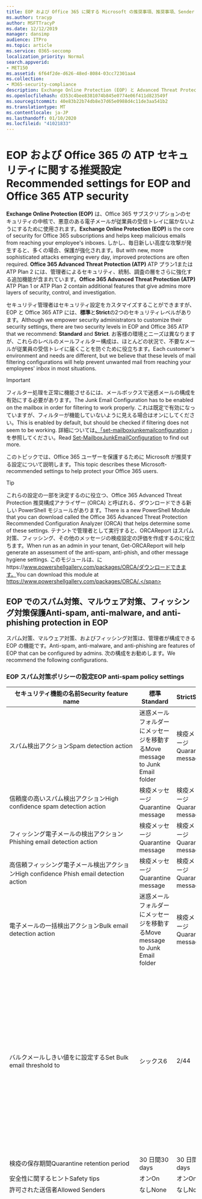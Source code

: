 ```yaml
---
title: EOP および Office 365 に関する Microsoft の推奨事項、推奨事項、Sender Policy Framework、ドメインベースのメッセージの報告と適合性、DomainKeys で識別されたメール、手順、使用方法、セキュリティ基準、EOP のベースラインATP、段取り ATP、セットアップ EOP、ATP の構成、EOP、セキュリティ構成の構成
ms.author: tracyp
author: MSFTTracyP
ms.date: 12/12/2019
manager: dansimp
audience: ITPro
ms.topic: article
ms.service: O365-seccomp
localization_priority: Normal
search.appverid:
- MET150
ms.assetid: 6f64f2de-d626-48ed-8084-03cc72301aa4
ms.collection:
- M365-security-compliance
description: Exchange Online Protection (EOP) と Advanced Threat Protection (ATP) のセキュリティ設定のベストプラクティスについて 標準保護に関する現在の推奨事項 より厳しくするには、何を使用する必要がありますか。 Advanced Threat Protection (ATP) も使用している場合、どのようなエクストラを利用できますか?
ms.openlocfilehash: d353c4bee8381074b845e0774e06f411d823549f
ms.sourcegitcommit: 40e83b22b74db8e37d65e0988d4c11de3aa541b2
ms.translationtype: MT
ms.contentlocale: ja-JP
ms.lasthandoff: 01/10/2020
ms.locfileid: "41021833"
---
```

# <a name="recommended-settings-for-eop-and-office-365-atp-security"></a><span data-ttu-id="35796-106">EOP および Office 365 の ATP セキュリティに関する推奨設定</span><span class="sxs-lookup"><span data-stu-id="35796-106">Recommended settings for EOP and Office 365 ATP security</span></span>

<span data-ttu-id="35796-107">**Exchange Online Protection (EOP)** は、Office 365 サブスクリプションのセキュリティの中核で、悪意のある電子メールが従業員の受信トレイに届かないようにするために使用されます。</span><span class="sxs-lookup"><span data-stu-id="35796-107">**Exchange Online Protection (EOP)** is the core of security for Office 365 subscriptions and helps keep malicious emails from reaching your employee's inboxes.</span></span> <span data-ttu-id="35796-108">しかし、毎日新しい高度な攻撃が発生すると、多くの場合、保護が強化されます。</span><span class="sxs-lookup"><span data-stu-id="35796-108">But with new, more sophisticated attacks emerging every day, improved protections are often required.</span></span> <span data-ttu-id="35796-109">**Office 365 Advanced Threat Protection (ATP)** ATP プラン1または ATP Plan 2 には、管理者によるセキュリティ、統制、調査の層をさらに強化する追加機能が含まれています。</span><span class="sxs-lookup"><span data-stu-id="35796-109">**Office 365 Advanced Threat Protection (ATP)** ATP Plan 1 or ATP Plan 2 contain additional features that give admins more layers of security, control, and investigation.</span></span>

<span data-ttu-id="35796-110">セキュリティ管理者はセキュリティ設定をカスタマイズすることができますが、EOP と Office 365 ATP には、**標準**と**Strict**の2つのセキュリティレベルがあります。</span><span class="sxs-lookup"><span data-stu-id="35796-110">Although we empower security administrators to customize their security settings, there are two security levels in EOP and Office 365 ATP that we recommend: **Standard** and **Strict**.</span></span> <span data-ttu-id="35796-111">お客様の環境とニーズは異なりますが、これらのレベルのメールフィルター構成は、ほとんどの状況で、不要なメールが従業員の受信トレイに届くことを防ぐために役立ちます。</span><span class="sxs-lookup"><span data-stu-id="35796-111">Each customer's environment and needs are different, but we believe that these levels of mail filtering configurations will help prevent unwanted mail from reaching your employees' inbox in most situations.</span></span>

> [!IMPORTANT]
> <span data-ttu-id="35796-112">フィルター処理を正常に機能させるには、メールボックスで迷惑メールの構成を有効にする必要があります。</span><span class="sxs-lookup"><span data-stu-id="35796-112">The Junk Email Configuration has to be enabled on the mailbox in order for filtering to work properly.</span></span> <span data-ttu-id="35796-113">これは既定で有効になっていますが、フィルターが機能していないように見える場合はオンにしてください。</span><span class="sxs-lookup"><span data-stu-id="35796-113">This is enabled by default, but should be checked if filtering does not seem to be working.</span></span> <span data-ttu-id="35796-114">詳細については[、「set-mailboxjunkemailconfiguration](https://docs.microsoft.com/powershell/module/exchange/antispam-antimalware/set-mailboxjunkemailconfiguration) 」を参照してください。</span><span class="sxs-lookup"><span data-stu-id="35796-114">Read [Set-MailboxJunkEmailConfiguration](https://docs.microsoft.com/powershell/module/exchange/antispam-antimalware/set-mailboxjunkemailconfiguration) to find out more.</span></span> 

<span data-ttu-id="35796-115">このトピックでは、Office 365 ユーザーを保護するために Microsoft が推奨する設定について説明します。</span><span class="sxs-lookup"><span data-stu-id="35796-115">This topic describes these Microsoft-recommended settings to help protect your Office 365 users.</span></span>

> [!TIP]
> <span data-ttu-id="35796-116">これらの設定の一部を決定するのに役立つ、Office 365 Advanced Threat Protection 推奨構成アナライザー (ORCA) と呼ばれる、ダウンロードできる新しい PowerShell モジュールがあります。</span><span class="sxs-lookup"><span data-stu-id="35796-116">There is a new PowerShell Module that you can download called the Office 365 Advanced Threat Protection Recommended Configuration Analyzer (ORCA) that helps determine some of these settings.</span></span> <span data-ttu-id="35796-117">テナントで管理者として実行すると、ORCAReport はスパム対策、フィッシング、その他のメッセージの検疫設定の評価を作成するのに役立ちます。</span><span class="sxs-lookup"><span data-stu-id="35796-117">When run as an admin in your tenant, Get-ORCAReport will help generate an assessment of the anti-spam, anti-phish, and other message hygiene settings.</span></span> <span data-ttu-id="35796-118">このモジュールは、にhttps://www.powershellgallery.com/packages/ORCA/ダウンロードできます。</span><span class="sxs-lookup"><span data-stu-id="35796-118">You can download this module at https://www.powershellgallery.com/packages/ORCA/.</span></span>

## <a name="anti-spam-anti-malware-and-anti-phishing-protection-in-eop"></a><span data-ttu-id="35796-119">EOP でのスパム対策、マルウェア対策、フィッシング対策保護</span><span class="sxs-lookup"><span data-stu-id="35796-119">Anti-spam, anti-malware, and anti-phishing protection in EOP</span></span>

<span data-ttu-id="35796-120">スパム対策、マルウェア対策、およびフィッシング対策は、管理者が構成できる EOP の機能です。</span><span class="sxs-lookup"><span data-stu-id="35796-120">Anti-spam, anti-malware, and anti-phishing are features of EOP that can be configured by admins.</span></span> <span data-ttu-id="35796-121">次の構成をお勧めします。</span><span class="sxs-lookup"><span data-stu-id="35796-121">We recommend the following configurations.</span></span>

### <a name="eop-anti-spam-policy-settings"></a><span data-ttu-id="35796-122">EOP スパム対策ポリシーの設定</span><span class="sxs-lookup"><span data-stu-id="35796-122">EOP anti-spam policy settings</span></span>

|<span data-ttu-id="35796-123">セキュリティ機能の名前</span><span class="sxs-lookup"><span data-stu-id="35796-123">Security feature name</span></span>|<span data-ttu-id="35796-124">標準</span><span class="sxs-lookup"><span data-stu-id="35796-124">Standard</span></span>|<span data-ttu-id="35796-125">Strict</span><span class="sxs-lookup"><span data-stu-id="35796-125">Strict</span></span>|<span data-ttu-id="35796-126">コメント</span><span class="sxs-lookup"><span data-stu-id="35796-126">Comment</span></span>|
|---------|---------|---------|---------|
|<span data-ttu-id="35796-127">スパム検出アクション</span><span class="sxs-lookup"><span data-stu-id="35796-127">Spam detection action</span></span>|<span data-ttu-id="35796-128">迷惑メールフォルダーにメッセージを移動する</span><span class="sxs-lookup"><span data-stu-id="35796-128">Move message to Junk Email folder</span></span>|<span data-ttu-id="35796-129">検疫メッセージ</span><span class="sxs-lookup"><span data-stu-id="35796-129">Quarantine message</span></span>||
|<span data-ttu-id="35796-130">信頼度の高いスパム検出アクション</span><span class="sxs-lookup"><span data-stu-id="35796-130">High confidence spam detection action</span></span>|<span data-ttu-id="35796-131">検疫メッセージ</span><span class="sxs-lookup"><span data-stu-id="35796-131">Quarantine message</span></span>|<span data-ttu-id="35796-132">検疫メッセージ</span><span class="sxs-lookup"><span data-stu-id="35796-132">Quarantine message</span></span>||
|<span data-ttu-id="35796-133">フィッシング電子メールの検出アクション</span><span class="sxs-lookup"><span data-stu-id="35796-133">Phishing email detection action</span></span>|<span data-ttu-id="35796-134">検疫メッセージ</span><span class="sxs-lookup"><span data-stu-id="35796-134">Quarantine message</span></span>|<span data-ttu-id="35796-135">検疫メッセージ</span><span class="sxs-lookup"><span data-stu-id="35796-135">Quarantine message</span></span>||
|<span data-ttu-id="35796-136">高信頼フィッシング電子メール検出アクション</span><span class="sxs-lookup"><span data-stu-id="35796-136">High confidence Phish email detection action</span></span>|<span data-ttu-id="35796-137">検疫メッセージ</span><span class="sxs-lookup"><span data-stu-id="35796-137">Quarantine message</span></span>|<span data-ttu-id="35796-138">検疫メッセージ</span><span class="sxs-lookup"><span data-stu-id="35796-138">Quarantine message</span></span>||
|<span data-ttu-id="35796-139">電子メールの一括検出アクション</span><span class="sxs-lookup"><span data-stu-id="35796-139">Bulk email detection action</span></span>|<span data-ttu-id="35796-140">迷惑メールフォルダーにメッセージを移動する</span><span class="sxs-lookup"><span data-stu-id="35796-140">Move message to Junk Email folder</span></span>|<span data-ttu-id="35796-141">検疫メッセージ</span><span class="sxs-lookup"><span data-stu-id="35796-141">Quarantine message</span></span>||
|<span data-ttu-id="35796-142">バルクメールしきい値をに設定する</span><span class="sxs-lookup"><span data-stu-id="35796-142">Set Bulk email threshold to</span></span>|<span data-ttu-id="35796-143">シックス</span><span class="sxs-lookup"><span data-stu-id="35796-143">6</span></span>|<span data-ttu-id="35796-144">2/4</span><span class="sxs-lookup"><span data-stu-id="35796-144">4</span></span>|<span data-ttu-id="35796-145">現在、既定値は7ですが、これは6に変更することをお勧めします。</span><span class="sxs-lookup"><span data-stu-id="35796-145">The default value is currently 7, but we recommend that you change it to 6.</span></span> <span data-ttu-id="35796-146">詳細については、「[バルク苦情レベルの値](bulk-complaint-level-values.md)」を参照してください。</span><span class="sxs-lookup"><span data-stu-id="35796-146">For details, see [Bulk Complaint Level values](bulk-complaint-level-values.md).</span></span>|
|<span data-ttu-id="35796-147">検疫の保存期間</span><span class="sxs-lookup"><span data-stu-id="35796-147">Quarantine retention period</span></span>|<span data-ttu-id="35796-148">30 日間</span><span class="sxs-lookup"><span data-stu-id="35796-148">30 days</span></span>|<span data-ttu-id="35796-149">30 日間</span><span class="sxs-lookup"><span data-stu-id="35796-149">30 days</span></span>||
|<span data-ttu-id="35796-150">安全性に関するヒント</span><span class="sxs-lookup"><span data-stu-id="35796-150">Safety tips</span></span>|<span data-ttu-id="35796-151">オン</span><span class="sxs-lookup"><span data-stu-id="35796-151">On</span></span>|<span data-ttu-id="35796-152">オン</span><span class="sxs-lookup"><span data-stu-id="35796-152">On</span></span>||
|<span data-ttu-id="35796-153">許可された送信者</span><span class="sxs-lookup"><span data-stu-id="35796-153">Allowed Senders</span></span>|<span data-ttu-id="35796-154">なし</span><span class="sxs-lookup"><span data-stu-id="35796-154">None</span></span>|<span data-ttu-id="35796-155">なし</span><span class="sxs-lookup"><span data-stu-id="35796-155">None</span></span>||
|<span data-ttu-id="35796-156">許可される送信者ドメイン</span><span class="sxs-lookup"><span data-stu-id="35796-156">Allowed Senders Domains</span></span>|<span data-ttu-id="35796-157">なし</span><span class="sxs-lookup"><span data-stu-id="35796-157">None</span></span>|<span data-ttu-id="35796-158">なし</span><span class="sxs-lookup"><span data-stu-id="35796-158">None</span></span>|<span data-ttu-id="35796-159">自分が所有する (_承認済みドメイン_とも呼ばれる) ドメインを許可された送信者の一覧に追加する必要はありません。</span><span class="sxs-lookup"><span data-stu-id="35796-159">Adding domains that you own (also known as _accepted domains_) to the allowed senders list is not required.</span></span> <span data-ttu-id="35796-160">実際には、悪意のある俳優が、フィルターによって除外されるメールを送信するような機会を作成するため、高いリスクと見なされます。[**スパム対策設定**] ページの [セキュリティ & コンプライアンスセンター] で[スプーフィングインテリジェンス](learn-about-spoof-intelligence.md)を使用して、組織の一部であるドメインを偽装している、または外部ドメインのスプーフィングを行っているすべての送信者を確認します。</span><span class="sxs-lookup"><span data-stu-id="35796-160">In fact, it's considered high risk since it creates opportunities for bad actors to send you mail that would otherwise be filtered out. Use [spoof intelligence](learn-about-spoof-intelligence.md) in the Security & Compliance Center on the **Anti-spam settings** page to review all senders who are spoofing either domains that are part of your organization, or spoofing external domains.</span></span>|
|<span data-ttu-id="35796-161">受信拒否リスト</span><span class="sxs-lookup"><span data-stu-id="35796-161">Blocked Senders</span></span>|<span data-ttu-id="35796-162">なし</span><span class="sxs-lookup"><span data-stu-id="35796-162">None</span></span>|<span data-ttu-id="35796-163">なし</span><span class="sxs-lookup"><span data-stu-id="35796-163">None</span></span>||
|<span data-ttu-id="35796-164">受信拒否ドメイン</span><span class="sxs-lookup"><span data-stu-id="35796-164">Blocked Senders domains</span></span>|<span data-ttu-id="35796-165">なし</span><span class="sxs-lookup"><span data-stu-id="35796-165">None</span></span>|<span data-ttu-id="35796-166">なし</span><span class="sxs-lookup"><span data-stu-id="35796-166">None</span></span>||
|<span data-ttu-id="35796-167">エンドユーザーのスパム通知の頻度</span><span class="sxs-lookup"><span data-stu-id="35796-167">End user spam notification frequency</span></span>|<span data-ttu-id="35796-168">有効</span><span class="sxs-lookup"><span data-stu-id="35796-168">Enabled</span></span>|<span data-ttu-id="35796-169">有効</span><span class="sxs-lookup"><span data-stu-id="35796-169">Enabled</span></span>|<span data-ttu-id="35796-170">3 日間</span><span class="sxs-lookup"><span data-stu-id="35796-170">3 days</span></span>|
|<span data-ttu-id="35796-171">ゼロ時間自動削除</span><span class="sxs-lookup"><span data-stu-id="35796-171">Zero Hour auto purge</span></span>|<span data-ttu-id="35796-172">オン</span><span class="sxs-lookup"><span data-stu-id="35796-172">On</span></span>|<span data-ttu-id="35796-173">オン</span><span class="sxs-lookup"><span data-stu-id="35796-173">On</span></span>|<span data-ttu-id="35796-174">スパムとフィッシング ZAP の両方</span><span class="sxs-lookup"><span data-stu-id="35796-174">For both Spam and Phish ZAP</span></span>|
|<span data-ttu-id="35796-175">MarkAsSpamBulkMail</span><span class="sxs-lookup"><span data-stu-id="35796-175">MarkAsSpamBulkMail</span></span>|<span data-ttu-id="35796-176">オン</span><span class="sxs-lookup"><span data-stu-id="35796-176">On</span></span>|<span data-ttu-id="35796-177">オン</span><span class="sxs-lookup"><span data-stu-id="35796-177">On</span></span>|<span data-ttu-id="35796-178">この設定は、PowerShell でのみ使用できます。</span><span class="sxs-lookup"><span data-stu-id="35796-178">This setting is only available in PowerShell</span></span>|

<span data-ttu-id="35796-179">推奨されていない高度なスパムフィルター (ASF) と呼ばれるスパム対策ポリシーには、他にもいくつかのパラメーターがあります。</span><span class="sxs-lookup"><span data-stu-id="35796-179">There are several other parameters in the Anti-spam policy called Advanced Spam filter (ASF) that are in the process of being deprecated.</span></span> <span data-ttu-id="35796-180">これらの機能の減価償却のタイムラインの詳細については、このトピックの外に連絡します。</span><span class="sxs-lookup"><span data-stu-id="35796-180">More information on the timelines for the depreciation of these features will be communicated outside of this topic.</span></span>
 
 <span data-ttu-id="35796-181">標準レベルと厳密なレベルの両方で、これらの設定を**無効**にすることをお勧めします。</span><span class="sxs-lookup"><span data-stu-id="35796-181">We recommend that you turn these settings **OFF** for both Standard and Strict levels:</span></span>

|<span data-ttu-id="35796-182">セキュリティ機能の名前</span><span class="sxs-lookup"><span data-stu-id="35796-182">Security feature name</span></span>|<span data-ttu-id="35796-183">コメント</span><span class="sxs-lookup"><span data-stu-id="35796-183">Comments</span></span>|
|---------|---------|
|<span data-ttu-id="35796-184">IncreaseScoreWithImageLinks</span><span class="sxs-lookup"><span data-stu-id="35796-184">IncreaseScoreWithImageLinks</span></span>||
|<span data-ttu-id="35796-185">IncreaseScoreWithNumericIps</span><span class="sxs-lookup"><span data-stu-id="35796-185">IncreaseScoreWithNumericIps</span></span>||
|<span data-ttu-id="35796-186">IncreaseScoreWithRedirectToOtherPort</span><span class="sxs-lookup"><span data-stu-id="35796-186">IncreaseScoreWithRedirectToOtherPort</span></span>||
|<span data-ttu-id="35796-187">IncreaseScoreWithBizOrInfoUrls</span><span class="sxs-lookup"><span data-stu-id="35796-187">IncreaseScoreWithBizOrInfoUrls</span></span>||
|<span data-ttu-id="35796-188">MarkAsSpamEmptyMessages</span><span class="sxs-lookup"><span data-stu-id="35796-188">MarkAsSpamEmptyMessages</span></span>||
|<span data-ttu-id="35796-189">MarkAsSpamJavaScriptInHtml</span><span class="sxs-lookup"><span data-stu-id="35796-189">MarkAsSpamJavaScriptInHtml</span></span>||
|<span data-ttu-id="35796-190">MarkAsSpamFramesInHtml</span><span class="sxs-lookup"><span data-stu-id="35796-190">MarkAsSpamFramesInHtml</span></span>||
|<span data-ttu-id="35796-191">MarkAsSpamObjectTagsInHtml</span><span class="sxs-lookup"><span data-stu-id="35796-191">MarkAsSpamObjectTagsInHtml</span></span>||
|<span data-ttu-id="35796-192">MarkAsSpamEmbedTagsInHtml</span><span class="sxs-lookup"><span data-stu-id="35796-192">MarkAsSpamEmbedTagsInHtml</span></span>||
|<span data-ttu-id="35796-193">MarkAsSpamFormTagsInHtml</span><span class="sxs-lookup"><span data-stu-id="35796-193">MarkAsSpamFormTagsInHtml</span></span>||
|<span data-ttu-id="35796-194">MarkAsSpamWebBugsInHtml</span><span class="sxs-lookup"><span data-stu-id="35796-194">MarkAsSpamWebBugsInHtml</span></span>||
|<span data-ttu-id="35796-195">MarkAsSpamSensitiveWordList</span><span class="sxs-lookup"><span data-stu-id="35796-195">MarkAsSpamSensitiveWordList</span></span>||
|<span data-ttu-id="35796-196">MarkAsSpamFromAddressAuthFail</span><span class="sxs-lookup"><span data-stu-id="35796-196">MarkAsSpamFromAddressAuthFail</span></span>||
|<span data-ttu-id="35796-197">MarkAsSpamNdrBackscatter</span><span class="sxs-lookup"><span data-stu-id="35796-197">MarkAsSpamNdrBackscatter</span></span>||
|<span data-ttu-id="35796-198">MarkAsSpamSpfRecordHardFail</span><span class="sxs-lookup"><span data-stu-id="35796-198">MarkAsSpamSpfRecordHardFail</span></span>||

#### <a name="eop-outbound-spam-filter-policy-settings"></a><span data-ttu-id="35796-199">EOP 送信スパムフィルターポリシーの設定</span><span class="sxs-lookup"><span data-stu-id="35796-199">EOP outbound spam filter policy settings</span></span>

|<span data-ttu-id="35796-200">セキュリティ機能の名前</span><span class="sxs-lookup"><span data-stu-id="35796-200">Security feature name</span></span>|<span data-ttu-id="35796-201">標準</span><span class="sxs-lookup"><span data-stu-id="35796-201">Standard</span></span>|<span data-ttu-id="35796-202">Strict</span><span class="sxs-lookup"><span data-stu-id="35796-202">Strict</span></span>|<span data-ttu-id="35796-203">コメント</span><span class="sxs-lookup"><span data-stu-id="35796-203">Comment</span></span>|
|---------|---------|---------|---------|
|<span data-ttu-id="35796-204">送信スパムポリシーの受信者の制限-外部時間の制限</span><span class="sxs-lookup"><span data-stu-id="35796-204">Outbound spam policy Recipient Limits - External hourly limit</span></span>|<span data-ttu-id="35796-205">500</span><span class="sxs-lookup"><span data-stu-id="35796-205">500</span></span>|<span data-ttu-id="35796-206">400</span><span class="sxs-lookup"><span data-stu-id="35796-206">400</span></span>||
|<span data-ttu-id="35796-207">送信スパムポリシーの受信者の制限-内部時間の制限</span><span class="sxs-lookup"><span data-stu-id="35796-207">Outbound spam policy Recipient Limits - Internal hourly limit</span></span>|<span data-ttu-id="35796-208">1000</span><span class="sxs-lookup"><span data-stu-id="35796-208">1000</span></span>|<span data-ttu-id="35796-209">800</span><span class="sxs-lookup"><span data-stu-id="35796-209">800</span></span>||
|<span data-ttu-id="35796-210">送信スパムポリシー受信者の制限-毎日の制限</span><span class="sxs-lookup"><span data-stu-id="35796-210">Outbound spam policy Recipient Limits - Daily limit</span></span>|<span data-ttu-id="35796-211">1000</span><span class="sxs-lookup"><span data-stu-id="35796-211">1000</span></span>|<span data-ttu-id="35796-212">800</span><span class="sxs-lookup"><span data-stu-id="35796-212">800</span></span>||
|<span data-ttu-id="35796-213">ユーザーが制限を超えた場合のアクション</span><span class="sxs-lookup"><span data-stu-id="35796-213">Action when a user exceeds the limits</span></span>|<span data-ttu-id="35796-214">ユーザーがメールを送信するのを制限する</span><span class="sxs-lookup"><span data-stu-id="35796-214">Restrict the user from sending mail</span></span>|<span data-ttu-id="35796-215">ユーザーがメールを送信するのを制限する</span><span class="sxs-lookup"><span data-stu-id="35796-215">Restrict the user from sending mail</span></span>||

### <a name="eop-anti-malware-policy-settings"></a><span data-ttu-id="35796-216">EOP マルウェア対策ポリシー設定</span><span class="sxs-lookup"><span data-stu-id="35796-216">EOP anti-malware policy settings</span></span>

|<span data-ttu-id="35796-217">セキュリティ機能の名前</span><span class="sxs-lookup"><span data-stu-id="35796-217">Security feature name</span></span>|<span data-ttu-id="35796-218">標準</span><span class="sxs-lookup"><span data-stu-id="35796-218">Standard</span></span>|<span data-ttu-id="35796-219">Strict</span><span class="sxs-lookup"><span data-stu-id="35796-219">Strict</span></span>|<span data-ttu-id="35796-220">コメント</span><span class="sxs-lookup"><span data-stu-id="35796-220">Comment</span></span>|
|---------|---------|---------|---------|
|<span data-ttu-id="35796-221">マルウェア検出応答</span><span class="sxs-lookup"><span data-stu-id="35796-221">Malware Detection Response</span></span>|<span data-ttu-id="35796-222">いいえ</span><span class="sxs-lookup"><span data-stu-id="35796-222">No</span></span>|<span data-ttu-id="35796-223">いいえ</span><span class="sxs-lookup"><span data-stu-id="35796-223">No</span></span>|<span data-ttu-id="35796-224">マルウェアが電子メールの添付ファイルで検出されると、メッセージは検疫され、管理者のみが解放できるようになります。</span><span class="sxs-lookup"><span data-stu-id="35796-224">If malware is detected in an email attachment, the message will be quarantined and can be released only by an admin.</span></span>|
|<span data-ttu-id="35796-225">不審なファイルの種類をブロックするための "一般的な添付ファイルの種類のフィルター"</span><span class="sxs-lookup"><span data-stu-id="35796-225">"Common Attachment Type Filter" for blocking suspicious file types</span></span>|<span data-ttu-id="35796-226">オン</span><span class="sxs-lookup"><span data-stu-id="35796-226">On</span></span>|<span data-ttu-id="35796-227">オン</span><span class="sxs-lookup"><span data-stu-id="35796-227">On</span></span>||
|<span data-ttu-id="35796-228">マルウェアのゼロ時間の自動削除</span><span class="sxs-lookup"><span data-stu-id="35796-228">Malware Zero-hour Auto Purge</span></span>|<span data-ttu-id="35796-229">オン</span><span class="sxs-lookup"><span data-stu-id="35796-229">On</span></span>|<span data-ttu-id="35796-230">オン</span><span class="sxs-lookup"><span data-stu-id="35796-230">On</span></span>||
|<span data-ttu-id="35796-231">配信されていないメッセージの内部送信者に通知する</span><span class="sxs-lookup"><span data-stu-id="35796-231">Notify internal senders of the undelivered message</span></span>|<span data-ttu-id="35796-232">無効</span><span class="sxs-lookup"><span data-stu-id="35796-232">Disabled</span></span>|<span data-ttu-id="35796-233">無効</span><span class="sxs-lookup"><span data-stu-id="35796-233">Disabled</span></span>||
|<span data-ttu-id="35796-234">配信されていないメッセージの外部送信者に通知する</span><span class="sxs-lookup"><span data-stu-id="35796-234">Notify external senders of the undelivered message</span></span>|<span data-ttu-id="35796-235">無効</span><span class="sxs-lookup"><span data-stu-id="35796-235">Disabled</span></span>|<span data-ttu-id="35796-236">無効</span><span class="sxs-lookup"><span data-stu-id="35796-236">Disabled</span></span>||

### <a name="eop-anti-phishing-policy-settings"></a><span data-ttu-id="35796-237">EOP フィッシング対策ポリシー設定</span><span class="sxs-lookup"><span data-stu-id="35796-237">EOP anti-phishing policy settings</span></span>

|<span data-ttu-id="35796-238">セキュリティ機能の名前</span><span class="sxs-lookup"><span data-stu-id="35796-238">Security feature name</span></span>|<span data-ttu-id="35796-239">標準</span><span class="sxs-lookup"><span data-stu-id="35796-239">Standard</span></span>|<span data-ttu-id="35796-240">Strict</span><span class="sxs-lookup"><span data-stu-id="35796-240">Strict</span></span>|<span data-ttu-id="35796-241">コメント</span><span class="sxs-lookup"><span data-stu-id="35796-241">Comment</span></span>|
|---------|---------|---------|---------|
|<span data-ttu-id="35796-242">スプーフィング対策保護を有効にする</span><span class="sxs-lookup"><span data-stu-id="35796-242">Enable anti-spoofing protection</span></span>|<span data-ttu-id="35796-243">オン</span><span class="sxs-lookup"><span data-stu-id="35796-243">On</span></span>|<span data-ttu-id="35796-244">オン</span><span class="sxs-lookup"><span data-stu-id="35796-244">On</span></span>||
|<span data-ttu-id="35796-245">認証されていない送信者を有効にする (タグ付け)</span><span class="sxs-lookup"><span data-stu-id="35796-245">Enable Unauthenticated Sender (tagging)</span></span>|<span data-ttu-id="35796-246">オン</span><span class="sxs-lookup"><span data-stu-id="35796-246">On</span></span>|<span data-ttu-id="35796-247">オン</span><span class="sxs-lookup"><span data-stu-id="35796-247">On</span></span>||
|<span data-ttu-id="35796-248">ドメインのスプーフィングが許可されていないユーザーによって電子メールが送信された場合</span><span class="sxs-lookup"><span data-stu-id="35796-248">If email is sent by someone who's not allowed to spoof your domain</span></span>|<span data-ttu-id="35796-249">受信者の迷惑メールフォルダーにメッセージを移動する</span><span class="sxs-lookup"><span data-stu-id="35796-249">Move message to the recipients' Junk Email folders</span></span>|<span data-ttu-id="35796-250">メッセージを検疫する</span><span class="sxs-lookup"><span data-stu-id="35796-250">Quarantine the message</span></span>||

## <a name="office-365-advanced-threat-protection-security"></a><span data-ttu-id="35796-251">Office 365 Advanced Threat Protection セキュリティ</span><span class="sxs-lookup"><span data-stu-id="35796-251">Office 365 Advanced Threat Protection security</span></span>

<span data-ttu-id="35796-252">その他のセキュリティ上の利点には、Office 365 Advanced Threat Protection (ATP) サブスクリプションが付属しています。</span><span class="sxs-lookup"><span data-stu-id="35796-252">Additional security benefits come with an Office 365 Advanced Threat Protection (ATP) subscription.</span></span> <span data-ttu-id="35796-253">最新のニュースと情報については、「 [Office 365 ATP の新機能](whats-new-in-office-365-atp.md)」を参照してください。</span><span class="sxs-lookup"><span data-stu-id="35796-253">For the latest news and information, you can see [What's new in Office 365 ATP](whats-new-in-office-365-atp.md).</span></span>

<span data-ttu-id="35796-254">Office 365 ATP には、悪意のある添付ファイルを含む電子メールを配信できないようにする安全な添付ファイルおよび安全なリンクのポリシーが含まれており、ユーザーは安全でない可能性のある Url をクリックすることになります。</span><span class="sxs-lookup"><span data-stu-id="35796-254">Office 365 ATP includes the Safe Attachment and Safe Links policies to prevent email with potentially malicious attachments from being delivered, and to keep users from clicking potentially unsafe URLs.</span></span>

> [!IMPORTANT]
> <span data-ttu-id="35796-255">高度なフィッシング対策は、Office 365 ATP サブスクリプションの利点の1つです。</span><span class="sxs-lookup"><span data-stu-id="35796-255">Advanced anti-phishing is one of the benefits of an Office 365 ATP subscription.</span></span> <span data-ttu-id="35796-256">既定では有効になっていますが、メールのフィルターを開始する前に、少なくとも1つのフィッシング対策ポリシーを構成***する必要があり***ます。</span><span class="sxs-lookup"><span data-stu-id="35796-256">Although it's enabled by default, you ***must*** configure at least one anti-phishing policy before it can start filtering mail.</span></span> <span data-ttu-id="35796-257">フィッシング対策ポリシーの構成を忘れると、ユーザーが危険な電子メールに公開される可能性があります。</span><span class="sxs-lookup"><span data-stu-id="35796-257">Forgetting to configure anti-phishing policies could exposes users to risky emails.</span></span> <span data-ttu-id="35796-258">Office 365 ATP サブスクリプションを追加した後は、必ずフィッシング対策ポリシーを構成してください。</span><span class="sxs-lookup"><span data-stu-id="35796-258">Be sure to configure your anti-phishing policies after you add an Office 365 ATP subscription.</span></span>

<span data-ttu-id="35796-259">EOP に Office 365 ATP サブスクリプションを追加した場合は、次の構成を設定します。</span><span class="sxs-lookup"><span data-stu-id="35796-259">If you've added an Office 365 ATP subscription to your EOP, set the following configurations.</span></span>

### <a name="office-atp-anti-phishing-policy-settings"></a><span data-ttu-id="35796-260">Office ATP のフィッシング対策ポリシー設定</span><span class="sxs-lookup"><span data-stu-id="35796-260">Office ATP anti-phishing policy settings</span></span>

<span data-ttu-id="35796-261">EOP のお客様は、前述したように基本的なフィッシング対策を行いますが、Office 365 ATP には、攻撃を防止、検出、修復するのに役立つ機能と制御が追加されています。</span><span class="sxs-lookup"><span data-stu-id="35796-261">EOP customers get basic anti-phishing as previously described, but Office 365 ATP includes more features and control to help prevent, detect, and remediate against attacks.</span></span>

|<span data-ttu-id="35796-262">偽装セキュリティ機能の名前</span><span class="sxs-lookup"><span data-stu-id="35796-262">Impersonation security feature name</span></span>|<span data-ttu-id="35796-263">標準</span><span class="sxs-lookup"><span data-stu-id="35796-263">Standard</span></span>|<span data-ttu-id="35796-264">Strict</span><span class="sxs-lookup"><span data-stu-id="35796-264">Strict</span></span>|<span data-ttu-id="35796-265">コメント</span><span class="sxs-lookup"><span data-stu-id="35796-265">Comment</span></span>|
|---------|---------|---------|---------|
|<span data-ttu-id="35796-266">(偽装ポリシーの編集)保護するユーザーを追加する</span><span class="sxs-lookup"><span data-stu-id="35796-266">(Edit impersonation policy) Add users to protect</span></span>|<span data-ttu-id="35796-267">オン</span><span class="sxs-lookup"><span data-stu-id="35796-267">On</span></span>|<span data-ttu-id="35796-268">オン</span><span class="sxs-lookup"><span data-stu-id="35796-268">On</span></span>|<span data-ttu-id="35796-269">組織によって異なりますが、主要な役割でユーザーを追加することをお勧めします。</span><span class="sxs-lookup"><span data-stu-id="35796-269">Depends on your organization, but we recommend adding users in key roles.</span></span> <span data-ttu-id="35796-270">内部的には、CEO、CFO、その他のシニアリーダーである可能性があります。</span><span class="sxs-lookup"><span data-stu-id="35796-270">Internally, these might be your CEO, CFO, and other senior leaders.</span></span> <span data-ttu-id="35796-271">外部には、協議会のメンバーまたは取締役会を含めることができます。</span><span class="sxs-lookup"><span data-stu-id="35796-271">Externally, these could include council members or your board of directors.</span></span>|
|<span data-ttu-id="35796-272">(偽装ポリシーの編集)自分が所有しているドメインを自動的に追加する</span><span class="sxs-lookup"><span data-stu-id="35796-272">(Edit impersonation policy) Automatically include the domains I own</span></span>|<span data-ttu-id="35796-273">オン</span><span class="sxs-lookup"><span data-stu-id="35796-273">On</span></span>|<span data-ttu-id="35796-274">オン</span><span class="sxs-lookup"><span data-stu-id="35796-274">On</span></span>||
|<span data-ttu-id="35796-275">(偽装ポリシーの編集)カスタムドメインを含める</span><span class="sxs-lookup"><span data-stu-id="35796-275">(Edit impersonation policy) Include custom domains</span></span>|<span data-ttu-id="35796-276">オン</span><span class="sxs-lookup"><span data-stu-id="35796-276">On</span></span>|<span data-ttu-id="35796-277">オン</span><span class="sxs-lookup"><span data-stu-id="35796-277">On</span></span>|<span data-ttu-id="35796-278">組織によって異なりますが、自分が所有していない大部分のドメインを追加することをお勧めします。</span><span class="sxs-lookup"><span data-stu-id="35796-278">Depends on your organization, but we recommend adding domains you interact with most that you don't own.</span></span>|
|<span data-ttu-id="35796-279">指定した偽装ユーザーによって電子メールが送信された場合</span><span class="sxs-lookup"><span data-stu-id="35796-279">If email is sent by an impersonated user you specified</span></span>|<span data-ttu-id="35796-280">メッセージを検疫する</span><span class="sxs-lookup"><span data-stu-id="35796-280">Quarantine the message</span></span>|<span data-ttu-id="35796-281">メッセージを検疫する</span><span class="sxs-lookup"><span data-stu-id="35796-281">Quarantine the message</span></span>||
|<span data-ttu-id="35796-282">指定した偽装ドメインによって電子メールが送信される場合</span><span class="sxs-lookup"><span data-stu-id="35796-282">If email is sent by an impersonated domain you specified</span></span>|<span data-ttu-id="35796-283">メッセージを検疫する</span><span class="sxs-lookup"><span data-stu-id="35796-283">Quarantine the message</span></span>|<span data-ttu-id="35796-284">メッセージを検疫する</span><span class="sxs-lookup"><span data-stu-id="35796-284">Quarantine the message</span></span>||
|<span data-ttu-id="35796-285">偽装ユーザーのヒントを表示する</span><span class="sxs-lookup"><span data-stu-id="35796-285">Show tip for impersonated users</span></span>|<span data-ttu-id="35796-286">オン</span><span class="sxs-lookup"><span data-stu-id="35796-286">On</span></span>|<span data-ttu-id="35796-287">オン</span><span class="sxs-lookup"><span data-stu-id="35796-287">On</span></span>||
|<span data-ttu-id="35796-288">偽装ドメインのヒントを表示する</span><span class="sxs-lookup"><span data-stu-id="35796-288">Show tip for impersonated domains</span></span>|<span data-ttu-id="35796-289">オン</span><span class="sxs-lookup"><span data-stu-id="35796-289">On</span></span>|<span data-ttu-id="35796-290">オン</span><span class="sxs-lookup"><span data-stu-id="35796-290">On</span></span>||
|<span data-ttu-id="35796-291">通常と異なる文字にヒントを表示する</span><span class="sxs-lookup"><span data-stu-id="35796-291">Show tip for unusual characters</span></span>|<span data-ttu-id="35796-292">オン</span><span class="sxs-lookup"><span data-stu-id="35796-292">On</span></span>|<span data-ttu-id="35796-293">オン</span><span class="sxs-lookup"><span data-stu-id="35796-293">On</span></span>||
|<span data-ttu-id="35796-294">メールボックスインテリジェンスを有効にする</span><span class="sxs-lookup"><span data-stu-id="35796-294">Enable Mailbox intelligence</span></span>|<span data-ttu-id="35796-295">オン</span><span class="sxs-lookup"><span data-stu-id="35796-295">On</span></span>|<span data-ttu-id="35796-296">オン</span><span class="sxs-lookup"><span data-stu-id="35796-296">On</span></span>||
|<span data-ttu-id="35796-297">メールボックスインテリジェンスベースの偽装保護を有効にする</span><span class="sxs-lookup"><span data-stu-id="35796-297">Enable Mailbox intelligence based impersonation protection</span></span>|<span data-ttu-id="35796-298">オン</span><span class="sxs-lookup"><span data-stu-id="35796-298">On</span></span>|<span data-ttu-id="35796-299">オン</span><span class="sxs-lookup"><span data-stu-id="35796-299">On</span></span>||
|<span data-ttu-id="35796-300">メールボックスインテリジェンスで保護された偽装ユーザーによって電子メールが送信される場合</span><span class="sxs-lookup"><span data-stu-id="35796-300">If email is sent by an impersonated user protected by mailbox intelligence</span></span>|<span data-ttu-id="35796-301">受信者の迷惑メールフォルダーにメッセージを移動する</span><span class="sxs-lookup"><span data-stu-id="35796-301">Move message to the recipients' Junk Email folders</span></span>|<span data-ttu-id="35796-302">メッセージを検疫する</span><span class="sxs-lookup"><span data-stu-id="35796-302">Quarantine the message</span></span>||
|<span data-ttu-id="35796-303">(偽装ポリシーの編集)信頼できる差出人とドメインを追加する</span><span class="sxs-lookup"><span data-stu-id="35796-303">(Edit impersonation policy) Add trusted senders and domains</span></span>|<span data-ttu-id="35796-304">なし</span><span class="sxs-lookup"><span data-stu-id="35796-304">None</span></span>|<span data-ttu-id="35796-305">なし</span><span class="sxs-lookup"><span data-stu-id="35796-305">None</span></span>|<span data-ttu-id="35796-306">組織によって異なりますが、誤ってフィッシングとしてマークされるユーザーまたはドメインを追加することをお勧めします。</span><span class="sxs-lookup"><span data-stu-id="35796-306">Depends on your organization, but we recommend adding users or domains that incorrectly get marked as phish due to impersonation only and not other filters.</span></span>|

|<span data-ttu-id="35796-307">スプーフィングセキュリティ機能の名前</span><span class="sxs-lookup"><span data-stu-id="35796-307">Spoof security feature name</span></span>|<span data-ttu-id="35796-308">標準</span><span class="sxs-lookup"><span data-stu-id="35796-308">Standard</span></span>|<span data-ttu-id="35796-309">Strict</span><span class="sxs-lookup"><span data-stu-id="35796-309">Strict</span></span>|<span data-ttu-id="35796-310">コメント</span><span class="sxs-lookup"><span data-stu-id="35796-310">Comment</span></span>|
|---------|---------|---------|---------|
|<span data-ttu-id="35796-311">スプーフィング対策保護を有効にする</span><span class="sxs-lookup"><span data-stu-id="35796-311">Enable anti-spoofing protection</span></span>|<span data-ttu-id="35796-312">オン</span><span class="sxs-lookup"><span data-stu-id="35796-312">On</span></span>|<span data-ttu-id="35796-313">オン</span><span class="sxs-lookup"><span data-stu-id="35796-313">On</span></span>||
|<span data-ttu-id="35796-314">認証されていない送信者を有効にする (タグ付け)</span><span class="sxs-lookup"><span data-stu-id="35796-314">Enable Unauthenticated Sender (tagging)</span></span>|<span data-ttu-id="35796-315">オン</span><span class="sxs-lookup"><span data-stu-id="35796-315">On</span></span>|<span data-ttu-id="35796-316">オン</span><span class="sxs-lookup"><span data-stu-id="35796-316">On</span></span>||
|<span data-ttu-id="35796-317">ドメインのスプーフィングが許可されていないユーザーによって電子メールが送信された場合</span><span class="sxs-lookup"><span data-stu-id="35796-317">If email is sent by someone who's not allowed to spoof your domain</span></span>|<span data-ttu-id="35796-318">受信者の迷惑メールフォルダーにメッセージを移動する</span><span class="sxs-lookup"><span data-stu-id="35796-318">Move message to the recipients' Junk Email folders</span></span>|<span data-ttu-id="35796-319">メッセージを検疫する</span><span class="sxs-lookup"><span data-stu-id="35796-319">Quarantine the message</span></span>||
|<span data-ttu-id="35796-320">Enableauthenticationsaf Etytip</span><span class="sxs-lookup"><span data-stu-id="35796-320">EnableAuthenticationSafetyTip</span></span>|<span data-ttu-id="35796-321">True</span><span class="sxs-lookup"><span data-stu-id="35796-321">True</span></span>|<span data-ttu-id="35796-322">True</span><span class="sxs-lookup"><span data-stu-id="35796-322">True</span></span>|<span data-ttu-id="35796-323">この設定は、PowerShell でのみ使用できます。</span><span class="sxs-lookup"><span data-stu-id="35796-323">This setting is only available in PowerShell</span></span>|
|<span data-ttu-id="35796-324">Enableauthenticationsoftpass Saf Etytip</span><span class="sxs-lookup"><span data-stu-id="35796-324">EnableAuthenticationSoftPassSafetyTip</span></span>|<span data-ttu-id="35796-325">False</span><span class="sxs-lookup"><span data-stu-id="35796-325">False</span></span>|<span data-ttu-id="35796-326">True</span><span class="sxs-lookup"><span data-stu-id="35796-326">True</span></span>|<span data-ttu-id="35796-327">この設定は、PowerShell でのみ使用できます。</span><span class="sxs-lookup"><span data-stu-id="35796-327">This setting is only available in PowerShell</span></span>|
|<span data-ttu-id="35796-328">EnableSuspiciousSafetyTip</span><span class="sxs-lookup"><span data-stu-id="35796-328">EnableSuspiciousSafetyTip</span></span>|<span data-ttu-id="35796-329">False</span><span class="sxs-lookup"><span data-stu-id="35796-329">False</span></span>|<span data-ttu-id="35796-330">True</span><span class="sxs-lookup"><span data-stu-id="35796-330">True</span></span>|<span data-ttu-id="35796-331">この設定は、PowerShell でのみ使用できます。</span><span class="sxs-lookup"><span data-stu-id="35796-331">This setting is only available in PowerShell</span></span>|
|<span data-ttu-id="35796-332">TreatSoftPassAsAuthenticated</span><span class="sxs-lookup"><span data-stu-id="35796-332">TreatSoftPassAsAuthenticated</span></span>|<span data-ttu-id="35796-333">True</span><span class="sxs-lookup"><span data-stu-id="35796-333">True</span></span>|<span data-ttu-id="35796-334">False</span><span class="sxs-lookup"><span data-stu-id="35796-334">False</span></span>|<span data-ttu-id="35796-335">この設定は、PowerShell でのみ使用できます。</span><span class="sxs-lookup"><span data-stu-id="35796-335">This setting is only available in PowerShell</span></span>|

|<span data-ttu-id="35796-336">詳細設定のセキュリティ機能の名前</span><span class="sxs-lookup"><span data-stu-id="35796-336">Advanced settings security feature name</span></span>|<span data-ttu-id="35796-337">標準</span><span class="sxs-lookup"><span data-stu-id="35796-337">Standard</span></span>|<span data-ttu-id="35796-338">Strict</span><span class="sxs-lookup"><span data-stu-id="35796-338">Strict</span></span>|<span data-ttu-id="35796-339">コメント</span><span class="sxs-lookup"><span data-stu-id="35796-339">Comment</span></span>|
|---------|---------|---------|---------|
|<span data-ttu-id="35796-340">高度なフィッシングしきい値</span><span class="sxs-lookup"><span data-stu-id="35796-340">Advanced phishing thresholds</span></span>|<span data-ttu-id="35796-341">2-アグレッシブ</span><span class="sxs-lookup"><span data-stu-id="35796-341">2 - Aggressive</span></span>|<span data-ttu-id="35796-342">3つ以上のアグレッシブ</span><span class="sxs-lookup"><span data-stu-id="35796-342">3 - More aggressive</span></span>||

### <a name="safe-links-settings"></a><span data-ttu-id="35796-343">安全なリンクの設定</span><span class="sxs-lookup"><span data-stu-id="35796-343">Safe Links settings</span></span>

|<span data-ttu-id="35796-344">セキュリティ機能の名前</span><span class="sxs-lookup"><span data-stu-id="35796-344">Security feature name</span></span>|<span data-ttu-id="35796-345">標準</span><span class="sxs-lookup"><span data-stu-id="35796-345">Standard</span></span>|<span data-ttu-id="35796-346">Strict</span><span class="sxs-lookup"><span data-stu-id="35796-346">Strict</span></span>|<span data-ttu-id="35796-347">コメント</span><span class="sxs-lookup"><span data-stu-id="35796-347">Comment</span></span>|
|---------|---------|---------|---------|
|<span data-ttu-id="35796-348">Office 365 アプリの ATP Safe Links、Office for iOS、および Android を使用する</span><span class="sxs-lookup"><span data-stu-id="35796-348">Use ATP Safe Links in Office 365 Apps, Office for iOS and Android</span></span>|<span data-ttu-id="35796-349">有効</span><span class="sxs-lookup"><span data-stu-id="35796-349">Enabled</span></span>|<span data-ttu-id="35796-350">有効</span><span class="sxs-lookup"><span data-stu-id="35796-350">Enabled</span></span>|<span data-ttu-id="35796-351">これは、組織全体に適用される ATP の安全なリンクポリシーに該当します。</span><span class="sxs-lookup"><span data-stu-id="35796-351">This falls under the ATP Safe Links Policies that apply to the entire organization</span></span>|
<span data-ttu-id="35796-352">ユーザーが [安全なリンク] をクリックしたときに追跡しない</span><span class="sxs-lookup"><span data-stu-id="35796-352">Do not track when users click safe links</span></span>|<span data-ttu-id="35796-353">無効</span><span class="sxs-lookup"><span data-stu-id="35796-353">Disabled</span></span>|<span data-ttu-id="35796-354">無効</span><span class="sxs-lookup"><span data-stu-id="35796-354">Disabled</span></span>|<span data-ttu-id="35796-355">これは、組織全体に適用されるポリシーと、特定の受信者に適用されるポリシーの両方に適用されます。</span><span class="sxs-lookup"><span data-stu-id="35796-355">This is for both policies that apply to the entire organization and any policies that apply to specific recipients</span></span>|
|<span data-ttu-id="35796-356">ユーザーが元の URL への安全なリンクをクリックできないようにする</span><span class="sxs-lookup"><span data-stu-id="35796-356">Do not let users click through safe links to original URL</span></span>|<span data-ttu-id="35796-357">有効</span><span class="sxs-lookup"><span data-stu-id="35796-357">Enabled</span></span>|<span data-ttu-id="35796-358">有効</span><span class="sxs-lookup"><span data-stu-id="35796-358">Enabled</span></span>|<span data-ttu-id="35796-359">これは、組織全体に適用されるポリシーと特定の受信者に適用されるポリシーの両方に適用されます。</span><span class="sxs-lookup"><span data-stu-id="35796-359">This is for both the policies that apply to the entire organization and any policies that apply to specific recipients</span></span>|
|<span data-ttu-id="35796-360">メッセージ内の不明な潜在的な悪意のある Url に対するアクション</span><span class="sxs-lookup"><span data-stu-id="35796-360">Action for unknown potentially malicious URLs in messages</span></span>|<span data-ttu-id="35796-361">オン</span><span class="sxs-lookup"><span data-stu-id="35796-361">On</span></span>|<span data-ttu-id="35796-362">オン</span><span class="sxs-lookup"><span data-stu-id="35796-362">On</span></span>||
|<span data-ttu-id="35796-363">疑わしいリンクおよびファイルを指すリンクのリアルタイム URL スキャンを適用する</span><span class="sxs-lookup"><span data-stu-id="35796-363">Apply real-time URL scanning for suspicious links and links that point to files</span></span>|<span data-ttu-id="35796-364">有効</span><span class="sxs-lookup"><span data-stu-id="35796-364">Enabled</span></span>|<span data-ttu-id="35796-365">有効</span><span class="sxs-lookup"><span data-stu-id="35796-365">Enabled</span></span>||
|<span data-ttu-id="35796-366">メッセージを配信する前に URL スキャンが完了するまで待機する</span><span class="sxs-lookup"><span data-stu-id="35796-366">Wait for URL scanning to complete before delivering the message</span></span>|<span data-ttu-id="35796-367">有効</span><span class="sxs-lookup"><span data-stu-id="35796-367">Enabled</span></span>|<span data-ttu-id="35796-368">有効</span><span class="sxs-lookup"><span data-stu-id="35796-368">Enabled</span></span>||
|<span data-ttu-id="35796-369">組織内で送信される電子メールメッセージに安全なリンクを適用する</span><span class="sxs-lookup"><span data-stu-id="35796-369">Apply safe links to email messages sent within the organization</span></span>|<span data-ttu-id="35796-370">有効</span><span class="sxs-lookup"><span data-stu-id="35796-370">Enabled</span></span>|<span data-ttu-id="35796-371">有効</span><span class="sxs-lookup"><span data-stu-id="35796-371">Enabled</span></span>||

### <a name="safe-attachments"></a><span data-ttu-id="35796-372">添付ファイル保護</span><span class="sxs-lookup"><span data-stu-id="35796-372">Safe Attachments</span></span>

|<span data-ttu-id="35796-373">セキュリティ機能の名前</span><span class="sxs-lookup"><span data-stu-id="35796-373">Security feature name</span></span>|<span data-ttu-id="35796-374">標準</span><span class="sxs-lookup"><span data-stu-id="35796-374">Standard</span></span>|<span data-ttu-id="35796-375">Strict</span><span class="sxs-lookup"><span data-stu-id="35796-375">Strict</span></span>|<span data-ttu-id="35796-376">コメント</span><span class="sxs-lookup"><span data-stu-id="35796-376">Comment</span></span>|
|---------|---------|---------|---------|
|<span data-ttu-id="35796-377">SharePoint、OneDrive、Microsoft Teams 用の ATP を有効にする</span><span class="sxs-lookup"><span data-stu-id="35796-377">Turn on ATP for SharePoint, OneDrive, and Microsoft Teams</span></span>|<span data-ttu-id="35796-378">有効</span><span class="sxs-lookup"><span data-stu-id="35796-378">Enabled</span></span>|<span data-ttu-id="35796-379">有効</span><span class="sxs-lookup"><span data-stu-id="35796-379">Enabled</span></span>||
|<span data-ttu-id="35796-380">ATP の安全な添付ファイルの不明なマルウェア応答</span><span class="sxs-lookup"><span data-stu-id="35796-380">ATP Safe attachments unknown malware response</span></span>|<span data-ttu-id="35796-381">Block</span><span class="sxs-lookup"><span data-stu-id="35796-381">Block</span></span>|<span data-ttu-id="35796-382">Block</span><span class="sxs-lookup"><span data-stu-id="35796-382">Block</span></span>||
|<span data-ttu-id="35796-383">検出時に添付ファイルをリダイレクトする</span><span class="sxs-lookup"><span data-stu-id="35796-383">Redirect attachment on detection</span></span>|<span data-ttu-id="35796-384">有効</span><span class="sxs-lookup"><span data-stu-id="35796-384">Enabled</span></span>|<span data-ttu-id="35796-385">有効</span><span class="sxs-lookup"><span data-stu-id="35796-385">Enabled</span></span>|<span data-ttu-id="35796-386">添付ファイルがマルウェアであるかどうかを判断する方法を把握しているセキュリティ管理者の電子メールアドレスにリダイレクトする</span><span class="sxs-lookup"><span data-stu-id="35796-386">Redirect to email address for a security administrator that knows how to determine if the attachment is malware or not</span></span>|
|<span data-ttu-id="35796-387">添付ファイルのマルウェアスキャンがタイムアウトまたはエラーが発生した場合の、ATP の安全な添付ファイル応答</span><span class="sxs-lookup"><span data-stu-id="35796-387">ATP Safe attachments response if malware scanning for attachments times out or error occurs</span></span>|<span data-ttu-id="35796-388">有効</span><span class="sxs-lookup"><span data-stu-id="35796-388">Enabled</span></span>|<span data-ttu-id="35796-389">有効</span><span class="sxs-lookup"><span data-stu-id="35796-389">Enabled</span></span>||


## <a name="related-topics"></a><span data-ttu-id="35796-390">関連項目</span><span class="sxs-lookup"><span data-stu-id="35796-390">Related topics</span></span>

- <span data-ttu-id="35796-391">**Exchange メールフロー/Exchange トランスポートルール**のベストプラクティスについては、こちらを参照してください。</span><span class="sxs-lookup"><span data-stu-id="35796-391">Are you looking for best practices with **Exchange Mail Flow / Exchange Transport Rules**?</span></span> <span data-ttu-id="35796-392">詳細については、[この記事](https://docs.microsoft.com/microsoft-365/security/office-365-security/best-practices-for-configuring-eop)を参照してください。</span><span class="sxs-lookup"><span data-stu-id="35796-392">Please see [this article](https://docs.microsoft.com/microsoft-365/security/office-365-security/best-practices-for-configuring-eop) for details.</span></span>

- <span data-ttu-id="35796-393">疑わしいメール、スパムの疑いがあるスパム、フィッシング、または Url をスキャン用に Microsoft に送信します。</span><span class="sxs-lookup"><span data-stu-id="35796-393">Send suspicious mails, suspected spam, phish, or URLs to Microsoft for scan.</span></span> <span data-ttu-id="35796-394">[この記事](https://docs.microsoft.com/microsoft-365/security/office-365-security/admin-submission)に記載されている**管理者の送信**手順を使用します。</span><span class="sxs-lookup"><span data-stu-id="35796-394">Use the **Admin Submissions** directions in [this article](https://docs.microsoft.com/microsoft-365/security/office-365-security/admin-submission).</span></span>

- <span data-ttu-id="35796-395">[EOP サービス](https://docs.microsoft.com/microsoft-365/security/office-365-security/set-up-your-eop-service)を**セットアップする方法**、および[Office 365 Advanced Threat Protection](https://docs.microsoft.com/microsoft-365/security/office-365-security/office-365-atp)を**構成**する方法に関する情報については、次のリンクを使用してください。</span><span class="sxs-lookup"><span data-stu-id="35796-395">Use these links for info on how to **set up** your [EOP service](https://docs.microsoft.com/microsoft-365/security/office-365-security/set-up-your-eop-service), and **configure** [Office 365 Advanced Threat Protection](https://docs.microsoft.com/microsoft-365/security/office-365-security/office-365-atp).</span></span> <span data-ttu-id="35796-396">(「[365 Office での脅威からの保護](https://docs.microsoft.com/microsoft-365/security/office-365-security/protect-against-threats)」にある、役に立つ指示を参照してください。</span><span class="sxs-lookup"><span data-stu-id="35796-396">(Don't forget to see the helpful directions in '[Protect Against Threats in Office 365](https://docs.microsoft.com/microsoft-365/security/office-365-security/protect-against-threats)'.)</span></span>

- <span data-ttu-id="35796-397">[この記事](https://docs.microsoft.com/windows/security/threat-protection/windows-security-baselines#where-can-i-get-the-security-baselines)では、GPO/オンプレミスのオプション、および Intune ベースのセキュリティについては、[ここ](https://docs.microsoft.com/intune/protect/security-baselines)に記載されている**Windows のセキュリティベースライン**について説明します。</span><span class="sxs-lookup"><span data-stu-id="35796-397">**Security baselines for Windows** can be found [here](https://docs.microsoft.com/windows/security/threat-protection/windows-security-baselines#where-can-i-get-the-security-baselines) for GPO/on-premises options, and for Intune-based security, [here](https://docs.microsoft.com/intune/protect/security-baselines).</span></span> <span data-ttu-id="35796-398">最後に、Microsoft Defender Advanced Threat Protection (ATP) と Windows Intune セキュリティベースラインの比較は[こちらで](https://docs.microsoft.com/windows/security/threat-protection/microsoft-defender-atp/configure-machines-security-baseline#compare-the-microsoft-defender-atp-and-the-windows-intune-security-baselines)ご覧いただけます。</span><span class="sxs-lookup"><span data-stu-id="35796-398">Finally, a comparison between Microsoft Defender Advanced Threat Protection (ATP) and Windows Intune security baselines can be found [here](https://docs.microsoft.com/windows/security/threat-protection/microsoft-defender-atp/configure-machines-security-baseline#compare-the-microsoft-defender-atp-and-the-windows-intune-security-baselines).</span></span>
